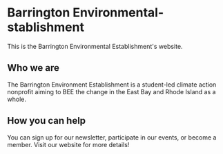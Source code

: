 # Barrington Environmental- stablishment
This is the Barrington Environmental Establishment's website.

## Who we are
The Barrington Environment Establishment is a student-led climate action nonprofit aiming to BEE the change in the East Bay and Rhode Island as a whole.

## How you can help
You can sign up for our newsletter, participate in our events, or become a member. Visit our website for more details!
